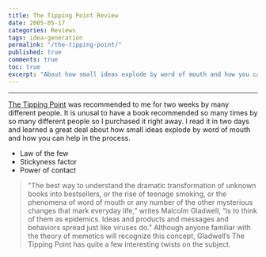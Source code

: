 ```yaml
---
title: The Tipping Point Review
date: 2005-05-17
categories: Reviews
tags: idea-generation
permalink: "/the-tipping-point/"
published: true
comments: true
toc: true
excerpt: "About how small ideas explode by word of mouth and how you can help in the process"
---
```

---
[The Tipping Point](https://amzn.to/3S83vWa) was recommended to me for two weeks by many different people. It is unusal to have a book recommended so many times by so many different people so I purchased it right away. I read it in two days and learned a great deal about how small ideas explode by word of mouth and how you can help in the process.

- Law of the few
- Stickyness factor
- Power of contact

<blockquote>"The best way to understand the dramatic transformation of unknown books into bestsellers, or the rise of teenage smoking, or the phenomena of word of mouth or any number of the other mysterious changes that mark everyday life,” writes Malcolm Gladwell, “is to think of them as epidemics. Ideas and products and messages and behaviors spread just like viruses do.” Although anyone familiar with the theory of memetics will recognize this concept, Gladwell’s The Tipping Point has quite a few interesting twists on the subject.</blockquote>
